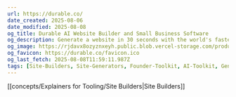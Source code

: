 ```yaml
---
url: https://durable.co/
date_created: 2025-08-06
date_modified: 2025-08-08
og_title: Durable AI Website Builder and Small Business Software
og_description: Generate a website in 30 seconds with the world's fastest AI website builder. Then, use powerful AI marketing, invoicing, and CRM tools to grow your business. All with one app.
og_image: https://rjdavx8ozyznxeyh.public.blob.vercel-storage.com/production/seo/default-og-image-dark-BAaj0rrKjGXFEwr10YPCJNDx3kZK75.png
og_favicon: https://durable.co/favicon.ico
og_last_fetch: 2025-08-08T11:59:11.987Z
tags: [Site-Builders, Site-Generators, Founder-Toolkit, AI-Toolkit, Generative-AI, AI-Native]
---
```

[[concepts/Explainers for Tooling/Site Builders|Site Builders]]

